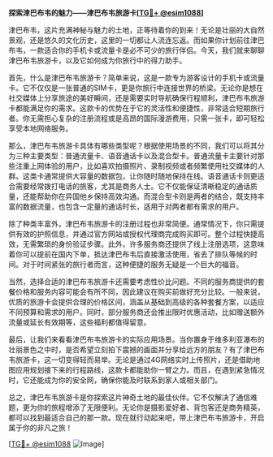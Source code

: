 **探索津巴布韦的魅力——津巴布韦旅游卡[[TG💪+ @esim1088](https://t.me/s/esim1088)]**

津巴布韦，这片充满神秘与魅力的土地，正等待着你的到来！无论是壮丽的大自然景观，还是悠久的文化历史，这里的一切都让人流连忘返。而如果你计划前往津巴布韦，一款适合你的手机卡或流量卡是必不可少的旅行伴侣。今天，我们就来聊聊津巴布韦旅游卡，以及它如何成为你旅行中的得力助手。

首先，什么是津巴布韦旅游卡？简单来说，这是一款专为游客设计的手机卡或流量卡。它不仅仅是一张普通的SIM卡，更是你旅行中连接世界的桥梁。无论你是想在社交媒体上分享旅途的美好瞬间，还是需要实时导航确保行程顺利，津巴布韦旅游卡都能满足你的需求。这款卡的优势在于它的灵活性和便捷性，非常适合短期旅行者。你无需担心复杂的注册流程或是高昂的国际漫游费用，只需一张卡，即可轻松享受本地网络服务。

那么，津巴布韦旅游卡具体有哪些类型呢？根据使用场景的不同，我们可以将其分为三种主要类型：普通流量卡、语音通话卡以及混合型卡。普通流量卡主要针对那些注重上网体验的用户，比如喜欢拍摄照片、录制视频或者频繁使用社交媒体的人群。这类卡通常提供大容量的数据包，让你随时随地保持在线。语音通话卡则更适合需要经常拨打电话的旅客，尤其是商务人士。它不仅能保证清晰稳定的通话质量，还能帮助你在异国他乡保持高效沟通。而混合型卡则是两者的结合，既支持丰富的数据流量，也包含一定量的通话时长，适用于对两者都有需求的用户。

除了种类丰富外，津巴布韦旅游卡的注册过程也非常简便。通常情况下，你只需提供有效的护照信息，并通过官方网站或授权代理商完成购买即可。整个过程快捷高效，无需繁琐的身份验证步骤。此外，许多服务商还提供了线上注册选项，这意味着你可以提前在国内下单，抵达津巴布韦后直接激活使用，省去了排队等候的时间。对于时间紧张的旅行者而言，这种便捷的服务无疑是一个巨大的福音。

当然，选择合适的津巴布韦旅游卡还需要考虑性价比问题。不同的服务商提供的套餐价格和服务内容可能会有所不同，因此建议在购买前做好充分比较。一般来说，优质的旅游卡会提供合理的价格区间，涵盖从基础到高级的各种套餐方案，以适应不同预算和需求的用户。同时，部分服务商还会推出限时优惠活动，比如赠送额外流量或延长有效期等，这些福利都值得留意。

最后，让我们来看看津巴布韦旅游卡的实际应用场景。当你置身于维多利亚瀑布的壮丽景色之中时，是否希望立刻拍下震撼的画面并分享给远方的朋友？有了津巴布韦旅游卡，这一切变得轻而易举。无论是通过4G网络实时上传照片，还是借助地图应用规划接下来的行程路线，这款卡都能助你一臂之力。而且，在遇到紧急情况时，它还能成为你的安全网，确保你能及时联系到家人或相关部门。

总之，津巴布韦旅游卡是你探索这片神奇土地的最佳伙伴。它不仅解决了通信难题，更为你的旅程增添了无限便利。无论你是摄影爱好者、背包客还是商务精英，都可以找到最适合自己的那一款。现在就行动起来吧，带上津巴布韦旅游卡，开启属于你的非凡之旅！

[[TG💪+ @esim1088](https://t.me/s/esim1088) ![Image](https://i.postimg.cc/4NQfJmqS/Snipaste-2025-05-13-00-14-12.png)]